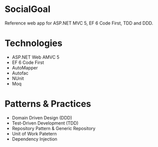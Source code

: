 SocialGoal
==========
Reference web app for ASP.NET MVC 5, EF 6 Code First, TDD and DDD. 

Technologies
============
* ASP.NET Web AMVC 5
* EF 6 Code First 
* AutoMapper
* Autofac
* NUnit
* Moq

Patterns & Practices
===================
* Domain Driven Design (DDD)
* Test-Driven Development (TDD)
* Repository Pattern & Generic Repository
* Unit of Work Patetern
* Dependency Injection

 

